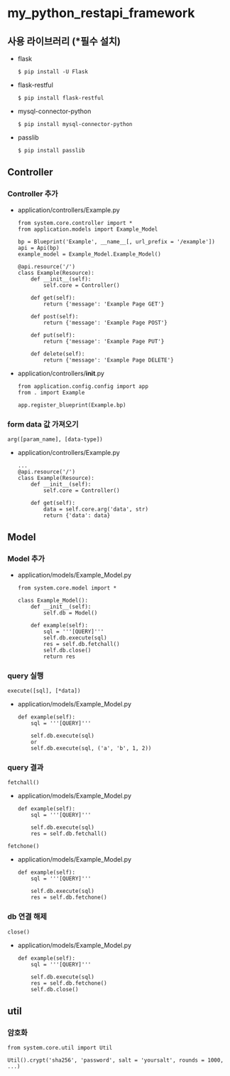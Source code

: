 # my_python_restapi_framework

## 사용 라이브러리 (*필수 설치)
* flask
  ```
  $ pip install -U Flask
  ```
* flask-restful
  ```
  $ pip install flask-restful
  ```
* mysql-connector-python
  ```
  $ pip install mysql-connector-python
  ```
* passlib
  ```
  $ pip install passlib
  ```

## Controller
### Controller 추가
* application/controllers/Example.py
  ```
  from system.core.controller import *
  from application.models import Example_Model

  bp = Blueprint('Example', __name__[, url_prefix = '/example'])
  api = Api(bp)
  example_model = Example_Model.Example_Model()

  @api.resource('/')
  class Example(Resource):
      def __init__(self):
          self.core = Controller()

      def get(self):
          return {'message': 'Example Page GET'}

      def post(self):
          return {'message': 'Example Page POST'}

      def put(self):
          return {'message': 'Example Page PUT'}

      def delete(self):
          return {'message': 'Example Page DELETE'}
  ```
* application/controllers/__init__.py
  ```
  from application.config.config import app
  from . import Example

  app.register_blueprint(Example.bp)
  ```
### form data 값 가져오기
```
arg([param_name], [data-type])
```
* application/controllers/Example.py
  ```
  ...
  @api.resource('/')
  class Example(Resource):
      def __init__(self):
          self.core = Controller()

      def get(self):
          data = self.core.arg('data', str)
          return {'data': data}
  ```

## Model
### Model 추가
* application/models/Example_Model.py
  ```
  from system.core.model import *

  class Example_Model():
      def __init__(self):
          self.db = Model()

      def example(self):
          sql = '''[QUERY]'''
          self.db.execute(sql)
          res = self.db.fetchall()
          self.db.close()
          return res
  ```

### query 실행
```
execute([sql], [*data])
```
* application/models/Example_Model.py
  ```
  def example(self):
      sql = '''[QUERY]'''

      self.db.execute(sql)
      or
      self.db.execute(sql, ('a', 'b', 1, 2))
  ```
### query 결과
```
fetchall()
```
* application/models/Example_Model.py
  ```
  def example(self):
      sql = '''[QUERY]'''

      self.db.execute(sql)
      res = self.db.fetchall()
  ```
```
fetchone()
```
* application/models/Example_Model.py
  ```
  def example(self):
      sql = '''[QUERY]'''

      self.db.execute(sql)
      res = self.db.fetchone()
  ```
### db 연결 해제
```
close()
```
* application/models/Example_Model.py
  ```
  def example(self):
      sql = '''[QUERY]'''

      self.db.execute(sql)
      res = self.db.fetchone()
      self.db.close()
  ```

## util
### 암호화
  ```
  from system.core.util import Util

  Util().crypt('sha256', 'password', salt = 'yoursalt', rounds = 1000, ...)
  ```